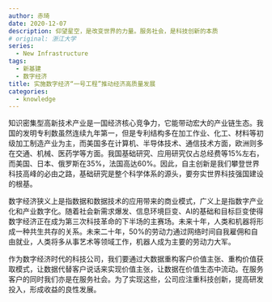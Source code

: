 ```yaml
---
author: 赤琦
date: 2020-12-07
description: 仰望星空，是改变世界的力量。服务社会，是科技创新的本质
# original: 浙江大学
series:
  - New Infrastructure
tags:
  - 新基建
  - 数字经济
title: 实施数字经济“一号工程”推动经济高质量发展
categories:
  - knowledge
---
```


知识密集型高新技术产业是一国经济核心竞争力，它能带动宏大的产业链生态。我国的发明专利数虽然连续九年第一，但是专利结构多在加工作业、化工、材料等初级加工制造产业为主，而美国多在计算机、半导体技术、通信技术方面，欧洲则多在交通、机械、医药学等方面。我国基础研究、应用研究仅占总经费等15%左右，而美国、日本、俄罗斯在35%，法国高达60%。因此，自主创新是我们攀登世界科技高峰的必由之路，基础研究是整个科学体系的源头，要夯实世界科技强国建设的根基。

数字经济狭义上是指数据和数据技术的应用带来的商业模式，广义上是指数字产业化和产业数字化。随着社会新需求爆发、信息环境巨变、AI的基础和目标巨变使得数字经济正在成为第三次科技革命的下半场的主赛场。未来十年，人类和机器将形成一种共生共存的关系。未来二十年，50%的劳动力通过网络时间自我雇佣和自由就业，人类将多从事艺术等领域工作，机器人成为主要的劳动力大军。

作为数字经济时代的科技公司，我们要通过大数据重构客户价值主张、重构价值获取模式，让数据代替客户说话来实现价值主张，让数据在价值生态中流动。在服务客户的同时我们亦是在服务社会。为了实现这些，公司应注重科技创新，提高研发投入，形成收益的良性发展。
